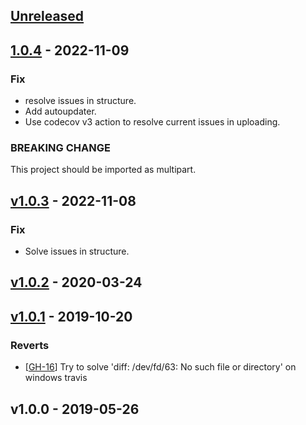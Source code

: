 <a name="unreleased"></a>
## [Unreleased]


<a name="1.0.4"></a>
## [1.0.4] - 2022-11-09
### Fix
- resolve issues in structure.
- Add autoupdater.
- Use codecov v3 action to resolve current issues in uploading.

### BREAKING CHANGE

This project should be imported as multipart.


<a name="v1.0.3"></a>
## [v1.0.3] - 2022-11-08
### Fix
- Solve issues in structure.


<a name="v1.0.2"></a>
## [v1.0.2] - 2020-03-24

<a name="v1.0.1"></a>
## [v1.0.1] - 2019-10-20
### Reverts
- [[GH-16](https://github.com/030/multipart/issues/16)] Try to solve 'diff: /dev/fd/63: No such file or directory' on windows travis


<a name="v1.0.0"></a>
## v1.0.0 - 2019-05-26

[Unreleased]: https://github.com/030/multipart/compare/1.0.4...HEAD
[1.0.4]: https://github.com/030/multipart/compare/v1.0.3...1.0.4
[v1.0.3]: https://github.com/030/multipart/compare/v1.0.2...v1.0.3
[v1.0.2]: https://github.com/030/multipart/compare/v1.0.1...v1.0.2
[v1.0.1]: https://github.com/030/multipart/compare/v1.0.0...v1.0.1
